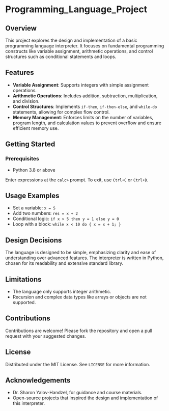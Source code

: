 # Programming_Language_Project

## Overview
This project explores the design and implementation of a basic programming language interpreter. It focuses on fundamental programming constructs like variable assignment, arithmetic operations, and control structures such as conditional statements and loops.

## Features
- **Variable Assignment**: Supports integers with simple assignment operations.
- **Arithmetic Operations**: Includes addition, subtraction, multiplication, and division.
- **Control Structures**: Implements `if-then`, `if-then-else`, and `while-do` statements, allowing for complex flow control.
- **Memory Management**: Enforces limits on the number of variables, program length, and calculation values to prevent overflow and ensure efficient memory use.

## Getting Started
### Prerequisites
- Python 3.8 or above
  
Enter expressions at the `calc>` prompt. To exit, use `Ctrl+C` or `Ctrl+D`.

## Usage Examples
- Set a variable: `x = 5`
- Add two numbers: `res = x + 2`
- Conditional logic: `if x > 5 then y = 1 else y = 0`
- Loop with a block: `while x < 10 do { x = x + 1; }`

## Design Decisions
The language is designed to be simple, emphasizing clarity and ease of understanding over advanced features. The interpreter is written in Python, chosen for its readability and extensive standard library.

## Limitations
- The language only supports integer arithmetic.
- Recursion and complex data types like arrays or objects are not supported.

## Contributions
Contributions are welcome! Please fork the repository and open a pull request with your suggested changes.

## License
Distributed under the MIT License. See `LICENSE` for more information.

## Acknowledgements
- Dr. Sharon Yalov-Handzel, for guidance and course materials.
- Open-source projects that inspired the design and implementation of this interpreter.

